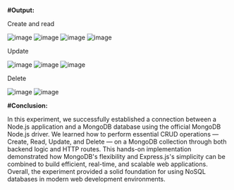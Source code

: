 **#Output:**

Create and read

![image](https://github.com/user-attachments/assets/9ef5a57f-7cf8-459b-a998-5320fed2b67f)
![image](https://github.com/user-attachments/assets/1813a947-85a3-4213-9a4d-85395bd48f9a)
![image](https://github.com/user-attachments/assets/13bdb8d2-bedb-48e7-82c7-a14c04c11a5e)
![image](https://github.com/user-attachments/assets/ca638ea9-ef98-49bb-8ff8-c2e93193d3c3)

Update 

![image](https://github.com/user-attachments/assets/ea13b7cc-dfaa-4832-b1bb-de6caa543bed)
![image](https://github.com/user-attachments/assets/719f047d-64ef-4db9-9b39-cf30e021c061)
![image](https://github.com/user-attachments/assets/ae8c5355-e51e-4a0e-891b-6a07a596fa57)

Delete

![image](https://github.com/user-attachments/assets/7b35062f-1d98-4de1-a371-25addb41e999)
![image](https://github.com/user-attachments/assets/5efa398e-06da-4025-9dbe-ad4eb6ea07fa)

**#Conclusion:**

In this experiment, we successfully established a connection between a Node.js application and a MongoDB database using the official MongoDB Node.js driver. We learned how to perform essential CRUD operations — Create, Read, Update, and Delete — on a MongoDB collection through both backend logic and HTTP routes. This hands-on implementation demonstrated how MongoDB's flexibility and Express.js's simplicity can be combined to build efficient, real-time, and scalable web applications. Overall, the experiment provided a solid foundation for using NoSQL databases in modern web development environments.


